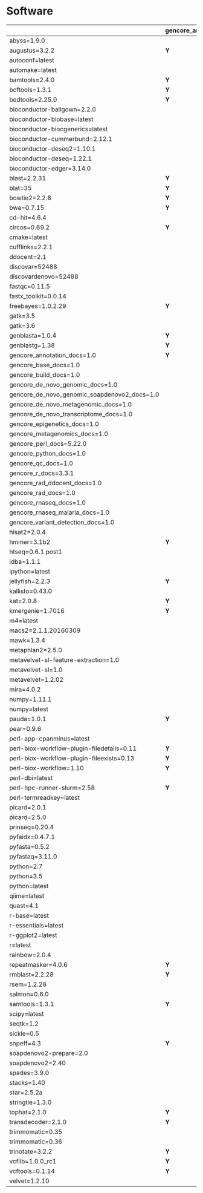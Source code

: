 # Software

| | gencore_annotation_1.0 | gencore_base_1.0 | gencore_build_1.0 | gencore_de_novo_genomic_1.0 | gencore_de_novo_genomic_soapdenovo2_1.0 | gencore_de_novo_metagenomic_1.0 | gencore_de_novo_transcriptome_1.0 | gencore_epigenetics_1.0 | gencore_metagenomics_1.0 | gencore_perl_5.22.0 | gencore_python_1.0 | gencore_qc_1.0 | gencore_r_3.3.1 | gencore_rad_1.0 | gencore_rad_ddocent_1.0 | gencore_rnaseq_1.0 | gencore_rnaseq_malaria_1.0 | gencore_variant_detection_1.0 |
| --- | --- | --- | --- | --- | --- | --- | --- | --- | --- | --- | --- | --- | --- | --- | --- | --- | --- | ---  |
| abyss=1.9.0 | | | | **Y** | | | | | | | | | | | | | | |
| augustus=3.2.2 | **Y** | | | **Y** | | **Y** | **Y** | | **Y** | | | | | | | | | |
| autoconf=latest | | | **Y** | | | | | | | | | | | | | | | |
| automake=latest | | | **Y** | | | | | | | | | | | | | | | |
| bamtools=2.4.0 | **Y** | | | **Y** | | **Y** | **Y** | **Y** | **Y** | | | | | **Y** | | **Y** | **Y** | **Y** |
| bcftools=1.3.1 | **Y** | | | **Y** | | **Y** | **Y** | **Y** | **Y** | | | | | **Y** | | **Y** | **Y** | **Y** |
| bedtools=2.25.0 | **Y** | | | **Y** | | **Y** | **Y** | **Y** | **Y** | | | | | **Y** | | **Y** | **Y** | **Y** |
| bioconductor-ballgown=2.2.0 | | | | | | | | | | | | | | | | **Y** | | |
| bioconductor-biobase=latest | | | | | | | | | | | | | **Y** | | | | | **Y** |
| bioconductor-biocgenerics=latest | | **Y** | | | | | | | | | | | | | | | | |
| bioconductor-cummerbund=2.12.1 | | | | | | | | | | | | | | | | **Y** | **Y** | |
| bioconductor-deseq2=1.10.1 | | | | | | | **Y** | | | | | | | | | **Y** | **Y** | |
| bioconductor-deseq=1.22.1 | | | | | | | **Y** | | | | | | | | | **Y** | **Y** | |
| bioconductor-edger=3.14.0 | | | | | | | **Y** | | | | | | | | | **Y** | **Y** | |
| blast=2.2.31 | **Y** | | | **Y** | | **Y** | **Y** | | **Y** | | | | | **Y** | | | | **Y** |
| blat=35 | **Y** | | | **Y** | | **Y** | **Y** | | **Y** | | | | | **Y** | | **Y** | **Y** | **Y** |
| bowtie2=2.2.8 | **Y** | | | **Y** | | **Y** | **Y** | **Y** | **Y** | | | | | **Y** | | **Y** | **Y** | **Y** |
| bwa=0.7.15 | **Y** | | | **Y** | | **Y** | **Y** | **Y** | **Y** | | | | | | | | | **Y** |
| cd-hit=4.6.4 | | | | | | | | | **Y** | | | | | **Y** | | | | |
| circos=0.69.2 | **Y** | | | **Y** | | **Y** | **Y** | | | | | | | | | | | **Y** |
| cmake=latest | | | **Y** | | | | | | | | | | | | | | | |
| cufflinks=2.2.1 | | | | | | | **Y** | | | | | | | | | **Y** | **Y** | **Y** |
| ddocent=2.1 | | | | | | | | | | | | | | | **Y** | | | |
| discovar=52488 | | | | **Y** | | | | | | | | | | | | | | **Y** |
| discovardenovo=52488 | | | | **Y** | | | | | | | | | | | | | | **Y** |
| fastqc=0.11.5 | | | | | | | | | | | | **Y** | | | | **Y** | | |
| fastx_toolkit=0.0.14 | | | | | | | | | | | | **Y** | | | | | | |
| freebayes=1.0.2.29 | **Y** | | | **Y** | | | | | | | | | | **Y** | | | | **Y** |
| gatk=3.5 | | | | | | | | | | | | | | | | | **Y** | **Y** |
| gatk=3.6 | | | | **Y** | | | | | | | | | | | | **Y** | | |
| genblasta=1.0.4 | **Y** | | | **Y** | | | | | | | | | | | | | | |
| genblastg=1.38 | **Y** | | | **Y** | | | | | | | | | | | | | | |
| gencore_annotation_docs=1.0 | **Y** | | | | | | | | | | | | | | | | | |
| gencore_base_docs=1.0 | | **Y** | | | | | | | | | | | | | | | | |
| gencore_build_docs=1.0 | | | **Y** | | | | | | | | | | | | | | | |
| gencore_de_novo_genomic_docs=1.0 | | | | **Y** | | | | | | | | | | | | | | |
| gencore_de_novo_genomic_soapdenovo2_docs=1.0 | | | | | **Y** | | | | | | | | | | | | | |
| gencore_de_novo_metagenomic_docs=1.0 | | | | | | **Y** | | | | | | | | | | | | |
| gencore_de_novo_transcriptome_docs=1.0 | | | | | | | **Y** | | | | | | | | | | | |
| gencore_epigenetics_docs=1.0 | | | | | | | | **Y** | | | | | | | | | | |
| gencore_metagenomics_docs=1.0 | | | | | | | | | **Y** | | | | | | | | | |
| gencore_perl_docs=5.22.0 | | | | | | | | | | **Y** | | | | | | | | |
| gencore_python_docs=1.0 | | | | | | | | | | | **Y** | | | | | | | |
| gencore_qc_docs=1.0 | | | | | | | | | | | | **Y** | | | | | | |
| gencore_r_docs=3.3.1 | | | | | | | | | | | | | **Y** | | | | | |
| gencore_rad_ddocent_docs=1.0 | | | | | | | | | | | | | | | **Y** | | | |
| gencore_rad_docs=1.0 | | | | | | | | | | | | | | **Y** | | | | |
| gencore_rnaseq_docs=1.0 | | | | | | | | | | | | | | | | **Y** | | |
| gencore_rnaseq_malaria_docs=1.0 | | | | | | | | | | | | | | | | | **Y** | |
| gencore_variant_detection_docs=1.0 | | | | | | | | | | | | | | | | | | **Y** |
| hisat2=2.0.4 | | | | | | | | | | | | | | | | **Y** | | |
| hmmer=3.1b2 | **Y** | | | **Y** | | **Y** | **Y** | | **Y** | | | | | | | | | |
| htseq=0.6.1.post1 | | | | | | | **Y** | | | | | | | | | **Y** | **Y** | |
| idba=1.1.1 | | | | **Y** | | | | | | | | | | | | | | |
| ipython=latest | | | | | | | | | | | **Y** | | | | | | | |
| jellyfish=2.2.3 | **Y** | | | **Y** | | | | | | | | | | | | | | |
| kallisto=0.43.0 | | | | | | | | | | | | | | | | **Y** | **Y** | |
| kat=2.0.8 | **Y** | | | | | | | | | | | | | | | | | |
| kmergenie=1.7016 | **Y** | | | **Y** | | | | | | | | | | | | | | |
| m4=latest | | | **Y** | | | | | | | | | | | | | | | |
| macs2=2.1.1.20160309 | | | | | | | | **Y** | | | | | | | | | | |
| mawk=1.3.4 | | | | | | **Y** | | | **Y** | | | | | | | | | |
| metaphlan2=2.5.0 | | | | | | **Y** | | | | | | | | | | | | |
| metavelvet-sl-feature-extraction=1.0 | | | | | | **Y** | | | | | | | | | | | | |
| metavelvet-sl=1.0 | | | | | | **Y** | | | | | | | | | | | | |
| metavelvet=1.2.02 | | | | | | **Y** | | | | | | | | | | | | |
| mira=4.0.2 | | | | **Y** | | | | | | | | | | | | | | |
| numpy=1.11.1 | | | | | | | | **Y** | | | | | | | | | | |
| numpy=latest | | | | | | | | | | | **Y** | | | | | | | |
| pauda=1.0.1 | **Y** | | | | | | | | | | | | | | | | | |
| pear=0.9.6 | | | | **Y** | | **Y** | **Y** | | **Y** | | | | | | | | | **Y** |
| perl-app-cpanminus=latest | | **Y** | **Y** | | | | | | | **Y** | | | | | | | | |
| perl-biox-workflow-plugin-filedetails=0.11 | **Y** | **Y** | **Y** | **Y** | **Y** | **Y** | **Y** | **Y** | | | | **Y** | | **Y** | **Y** | **Y** | **Y** | **Y** |
| perl-biox-workflow-plugin-fileexists=0.13 | **Y** | **Y** | **Y** | **Y** | **Y** | **Y** | **Y** | **Y** | **Y** | | | **Y** | | **Y** | **Y** | **Y** | **Y** | **Y** |
| perl-biox-workflow=1.10 | **Y** | **Y** | **Y** | **Y** | **Y** | **Y** | **Y** | **Y** | **Y** | | | **Y** | | **Y** | **Y** | **Y** | **Y** | **Y** |
| perl-dbi=latest | | | | | | | | | | **Y** | | | | | | | | |
| perl-hpc-runner-slurm=2.58 | **Y** | **Y** | **Y** | **Y** | **Y** | **Y** | **Y** | **Y** | **Y** | | | **Y** | | **Y** | **Y** | **Y** | **Y** | **Y** |
| perl-termreadkey=latest | | | | | | | | | | **Y** | | | | | | | | |
| picard=2.0.1 | | | | | | | | | | | | | | | | | **Y** | |
| picard=2.5.0 | | | | **Y** | | **Y** | **Y** | | | | | | | | | **Y** | | **Y** |
| prinseq=0.20.4 | | | | **Y** | | **Y** | **Y** | | | | | | | | | **Y** | **Y** | **Y** |
| pyfaidx=0.4.7.1 | | | | | | | | | | | | **Y** | | | | | | |
| pyfasta=0.5.2 | | | | | | | | | | | | **Y** | | | | | | |
| pyfastaq=3.11.0 | | | | | | | | | | | | **Y** | | | | | | |
| python=2.7 | | | | | | | | **Y** | | | | | | | | | | |
| python=3.5 | | | | | | | | | | | | **Y** | | | | | | |
| python=latest | | | | | | | | | | | **Y** | | | | | | | |
| qiime=latest | | | | | | | | | **Y** | | | | | | | | | |
| quast=4.1 | | | | **Y** | | | **Y** | | | | | | | | | | | |
| r-base=latest | | **Y** | | | | | | | | | | | **Y** | | | | | **Y** |
| r-essentials=latest | | **Y** | | | | | | | | | | | **Y** | | | | | **Y** |
| r-ggplot2=latest | | **Y** | | | | | | | | | | | | | | | | |
| r=latest | | | | | | | | | | | | | **Y** | | | | | **Y** |
| rainbow=2.0.4 | | | | | | | | | | | | | | **Y** | | | | |
| repeatmasker=4.0.6 | **Y** | | | | | | | | | | | | | | | | | |
| rmblast=2.2.28 | **Y** | | | | | | | | | | | | | | | | | |
| rsem=1.2.28 | | | | | | | **Y** | | | | | | | | | | | |
| salmon=0.6.0 | | | | | | | **Y** | | | | | | | | | | | |
| samtools=1.3.1 | **Y** | | | **Y** | | **Y** | **Y** | **Y** | **Y** | | | | | **Y** | | **Y** | **Y** | **Y** |
| scipy=latest | | | | | | | | | | | **Y** | | | | | | | |
| seqtk=1.2 | | | | **Y** | | **Y** | **Y** | | **Y** | | | | | **Y** | | **Y** | **Y** | **Y** |
| sickle=0.5 | | | | **Y** | | | **Y** | | | | | | | | | | | |
| snpeff=4.3 | **Y** | | | | | | | | | | | | | | | | | **Y** |
| soapdenovo2-prepare=2.0 | | | | | **Y** | | | | | | | | | | | | | |
| soapdenovo2=2.40 | | | | | **Y** | | | | | | | | | | | | | |
| spades=3.9.0 | | | | **Y** | | | | | | | | | | | | | | |
| stacks=1.40 | | | | | | | | | | | | | | **Y** | | | | |
| star=2.5.2a | | | | | | | **Y** | | | | | | | | | **Y** | **Y** | **Y** |
| stringtie=1.3.0 | | | | | | | | | | | | | | | | **Y** | | |
| tophat=2.1.0 | **Y** | | | | | | **Y** | | | | | | | | | **Y** | **Y** | **Y** |
| transdecoder=2.1.0 | **Y** | | | | | | | | | | | | | | | | | |
| trimmomatic=0.35 | | | | | | | | | | | | | | | | | **Y** | |
| trimmomatic=0.36 | | | | **Y** | | **Y** | **Y** | | | | | **Y** | | | | **Y** | | |
| trinotate=3.2.2 | **Y** | | | | | | | | | | | | | | | | | |
| vcflib=1.0.0_rc1 | **Y** | | | **Y** | | **Y** | **Y** | **Y** | **Y** | | | | | **Y** | | **Y** | **Y** | **Y** |
| vcftools=0.1.14 | **Y** | | | **Y** | | **Y** | **Y** | **Y** | **Y** | | | | | **Y** | | **Y** | **Y** | **Y** |
| velvet=1.2.10 | | | | **Y** | | | | | | | | | | | | | | |

